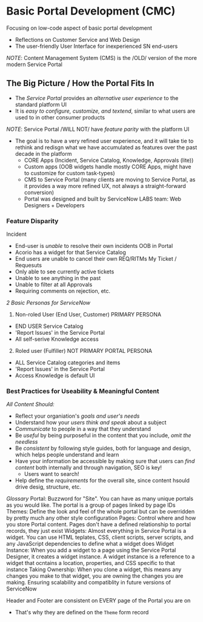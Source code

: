 # Basic Portal Development (CMC)
Focusing on low-code aspect of basic portal development
- Reflections on Customer Service and Web Design
- The user-friendly User Interface for inexperienced SN end-users

*NOTE*: Content Management System (CMS) is the /OLD/ version of the more modern Service Portal

## The Big Picture / How the Portal Fits In
- The _Service Portal_ provides an *alternative user experience* to the standard platform UI
- It is _easy to configure, customize, and textend_, similar to what users are used to in other consumer products

*NOTE*: Service Portal /WILL NOT/ have *feature parity* with the platform UI
- The goal is to have a very refined user experience, and it will take tie to rethink and redisgn what we have accumulated as features over the past decade in the platform
  - CORE Apps (Incident, Service Catalog, Knowledge, Approvals (lite))
  - Custom apps (OOB widgets handle mostly CORE Apps, might have to customize for custom task-types)
  - CMS to Service Portal (many clients are moving to Service Portal, as it provides a way more refined UX, not always a straight-forward conversion)
  - Portal was designed and built by ServiceNow LABS team: Web Designers + Developers

### Feature Disparity
Incident
  - End-user is _unable_ to resolve their own incidents OOB in Portal
  - Acorio has a widget for that
Service Catalog
  - End users are unable to cancel their own REQ/RITMs
My Ticket / Requesuts
  - Only able to see currently active tickets
  - Unable to see anything in the past
  - Unable to filter at all
Approvals
  - Requiring comments on rejection, etc.

_*2 Basic Personas for ServiceNow*_
1. Non-roled User (End User, Customer) PRIMARY PERSONA
  - END USER Service Catalog
  - 'Report Issues' in the Service Portal
  - All self-serive Knowledge access
2. Roled user (Fulfiller) NOT PRIMARY PORTAL PERSONA
  - ALL Service Catalog categories and items
  - 'Report Issues' in the Service Portal
  - Access Knowledge is default UI

### Best Practices for Useability & Meaningful Content
_All Content Should:_
- Reflect your organiation's *goals and user's needs*
- Understand how your *users think and speak* about a subject
- *Communicate* to people in a way that they understand
- Be *useful* by being purposeful in the content that you include, *omit the needless*
- Be *consistent* by following style guides, both for language and design, which helps people understand and learn
- Have your information be accessible by making sure that users can *find content* both internally and through navigation, SEO is key!
  - Users want to search!
- Help define the *requirements* for the overall site, since content hsould drive desig, structure, etc.


_*Glossary*_
Portal: Buzzword for "Site". You can have as many unique portals as you would like. The portal is a group of pages linked by page IDs
Themes: Define the look and feel of the whole portal but can be overridden by pretty much any other style configuration
Pages: Control where and how you store Portal content. Pages don't have a defined relationship to portal records, they just exist
Widgets: Almost everything in Service Portal is a widget. You can use HTML teplates, CSS, client scripts, server scripts, and any JavaScript dependencies to define what a widget does
Widget Instance: When you add a widget to a page using the Service Portal Designer, it creates a widget instance. A widget instance is a reference to a widget that ocntains a location, properties, and CSS specific to that instance
Taking Ownership: When you clone a widget, this means any changes you make to that widget, you are owning the changes you are making. Ensuring scalability and compatiblity in future versions of ServiceNow





Header and Footer are consistent on EVERY page of the Portal you are on
- That's why they are defined on the `Theme` form record





